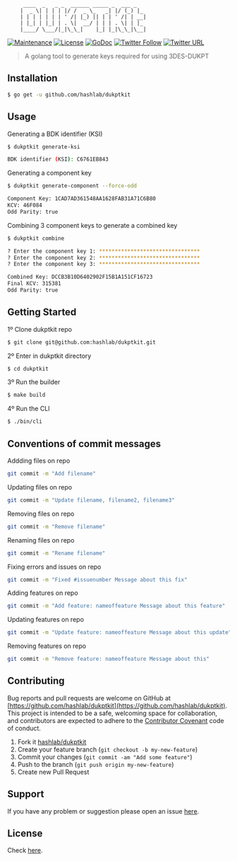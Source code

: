 ```
     ____  _   _ _  ______ _____ _  ___ _
    |  _ \| | | | |/ /  _ \_   _| |/ (_) |_
    | | | | | | | ' /| |_) || | | ' /| | __|
    | |_| | |_| | . \|  __/ | | | . \| | |_
    |____/ \___/|_|\_\_|    |_| |_|\_\_|\__|
```

[![Maintenance](https://img.shields.io/maintenance/yes/2018.svg)]() [![License](https://img.shields.io/github/license/hashlab/dukptkit.svg)](https://github.com/hashlab/dukptkit/blob/master/LICENSE) [![GoDoc](https://godoc.org/github.com/hashlab/dukptkit?status.svg)](https://godoc.org/github.com/hashlab/dukptkit/lib) [![Twitter Follow](https://img.shields.io/twitter/follow/chrisenytc.svg?style=social&label=Follow)](http://twitter.com/chrisenytc) [![Twitter URL](https://img.shields.io/twitter/url/http/shields.io.svg?style=social)](https://twitter.com/intent/tweet?text=Awesome%20https://github.com/hashlab/dukptkit%20via%20@chrisenytc)

> A golang tool to generate keys required for using 3DES-DUKPT

## Installation

```bash
$ go get -u github.com/hashlab/dukptkit
```

## Usage

Generating a BDK identifier (KSI)

```bash
$ dukptkit generate-ksi

BDK identifier (KSI): C6761EB843
```

Generating a component key

```bash
$ dukptkit generate-component --force-odd

Component Key: 1CAD7AD361548AA1628FAB31A71C6B80
KCV: 46F084
Odd Parity: true
```

Combining 3 component keys to generate a combined key

```bash
$ dukptkit combine

? Enter the component key 1: ********************************
? Enter the component key 2: ********************************
? Enter the component key 3: ********************************

Combined Key: DCCB3B10D6402902F15B1A151CF16723
Final KCV: 315381
Odd Parity: true
```

## Getting Started

1º Clone dukptkit repo

```bash
$ git clone git@github.com:hashlab/dukptkit.git
```

2º Enter in dukptkit directory
```bash
$ cd dukptkit
```

3º Run the builder
```bash
$ make build
```

4º Run the CLI
```bash
$ ./bin/cli
```

## Conventions of commit messages

Addding files on repo

```bash
git commit -m "Add filename"
```

Updating files on repo

```bash
git commit -m "Update filename, filename2, filename3"
```

Removing files on repo

```bash
git commit -m "Remove filename"
```

Renaming files on repo

```bash
git commit -m "Rename filename"
```

Fixing errors and issues on repo

```bash
git commit -m "Fixed #issuenumber Message about this fix"
```

Adding features on repo

```bash
git commit -m "Add feature: nameoffeature Message about this feature"
```

Updating features on repo

```bash
git commit -m "Update feature: nameoffeature Message about this update"
```

Removing features on repo

```bash
git commit -m "Remove feature: nameoffeature Message about this"
```

## Contributing

Bug reports and pull requests are welcome on GitHub at [https://github.com/hashlab/dukptkit](https://github.com/hashlab/dukptkit). This project is intended to be a safe, welcoming space for collaboration, and contributors are expected to adhere to the [Contributor Covenant](http://contributor-covenant.org) code of conduct.

1. Fork it [hashlab/dukptkit](https://github.com/hashlab/dukptkit/fork)
2. Create your feature branch (`git checkout -b my-new-feature`)
3. Commit your changes (`git commit -am "Add some feature"`)
4. Push to the branch (`git push origin my-new-feature`)
5. Create new Pull Request

## Support
If you have any problem or suggestion please open an issue [here](https://github.com/hashlab/dukptkit/issues).

## License

Check [here](LICENSE).
